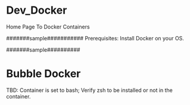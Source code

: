 # Dev_Docker
Home Page To Docker Containers

#######sample###########
Prerequisites:
Install Docker on your OS.

#######sample##########

# Bubble Docker
TBD:
Container is set to bash; Verify zsh to be installed or not in the container.
